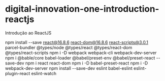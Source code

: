 # digital-innovation-one-introduction-reactjs

Introdução ao ReactJS

npm install --save react@16.8.6 react-dom@16.8.6 react-scripts@3.0.1 parcel-bundler @types/node @types/react @types/react-dom @types/react-scripts
npm i -D webpack webpack-cli webpack-dev-server
npm i @bable/core babel-loader @babel/preset-env @babel/preset-react --save-dev
npm i react react-dom
npm i -D babel-preset-react
npm i -D webpack-dev-server
npm install --save-dev eslint babel-eslint eslint-plugin-react eslint-watch
